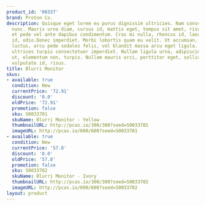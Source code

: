 ```yaml
---
product_id: '00337'
brand: Proton Co.
description: Quisque eget lorem eu purus dignissim ultricies. Nam consectetuer euismod
  nunc. Mauris urna diam, cursus id, mattis eget, tempus sit amet, risus. Praesent
  et pede vel ante dapibus condimentum. Cras mi nulla, rhoncus id, laoreet ut, ultricies
  id, odio.Donec imperdiet. Morbi lobortis quam eu velit. Ut accumsan, neque id gravida
  luctus, arcu pede sodales felis, vel blandit massa arcu eget ligula. Donec sed ipsum
  ultrices turpis consectetuer imperdiet. Nullam ligula urna, adipiscing nec, iaculis
  ut, elementum non, turpis. Nullam mauris orci, porttitor eget, sollicitudin non,
  vulputate id, risus.
title: Blurri Monitor
skus:
- available: true
  condition: New
  currentPrice: '72.91'
  discount: '0.0'
  oldPrice: '72.91'
  promotion: false
  sku: S0033701
  skuName: Blurri Monitor - Yellow
  thumbnailURL: http://pcas.io/300/300?seed=S0033701
  imageURL: http://pcas.io/600/600?seed=S0033701
- available: true
  condition: New
  currentPrice: '57.8'
  discount: '0.0'
  oldPrice: '57.8'
  promotion: false
  sku: S0033702
  skuName: Blurri Monitor - Ivory
  thumbnailURL: http://pcas.io/300/300?seed=S0033702
  imageURL: http://pcas.io/600/600?seed=S0033702
layout: product
---
```

